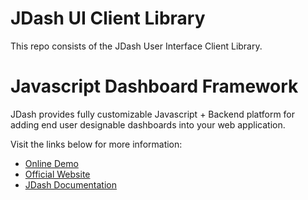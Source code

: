 # JDash UI Client Library

This repo consists of the JDash User Interface Client Library.


# Javascript Dashboard Framework
JDash provides fully customizable Javascript + Backend platform for adding end user designable dashboards into your web application.

Visit the links below for more information:

* [Online Demo](http://demo.jdash.io)
* [Official Website](http://www.jdash.io)
* [JDash Documentation](http://doc.jdash.io)
